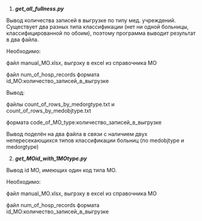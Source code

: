 1) ***get_all_fullness.py***

Вывод количества записей в выгрузке по типу мед. учреждений. 
Существует два разных типа классификации (нет ни одной больницы, классифицированной по обоим),
поэтому программа выводит результат в два файла.


Необходимо:

файл manual_MO.xlsx, выгрзку в excel из справочника МО

файл num_of_hosp_records формата id_МО:количество_записей_в_выгрузке


Вывод:

файлы count_of_rows_by_medorgtype.txt и count_of_rows_by_medobjtype.txt

формата code_of_MO_type:количество_записей_в_выгрузке

Вывод поделён на два файла в связи с наличием двух непересекающихся типов 
классификации больниц (по medobjtype и medorgtype)

2) ***get_MOid_with_1MOtype.py***

Вывод id МО, имеющих один код типа МО.

Необходимо:

файл manual_MO.xlsx, выгрзку в excel из справочника МО

файл num_of_hosp_records формата id_МО:количество_записей_в_выгрузке
